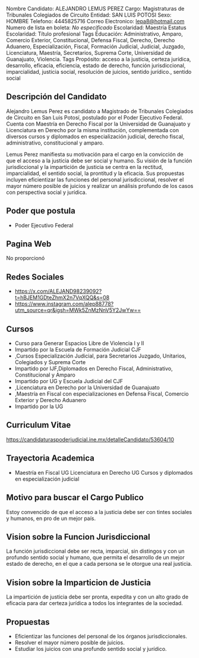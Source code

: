 Nombre Candidato: ALEJANDRO LEMUS PEREZ
Cargo: Magistraturas de Tribunales Colegiados de Circuito
Entidad: SAN LUIS POTOSI
Sexo: HOMBRE
Telefono: 4445825716
Correo Electronico: lepa8@hotmail.com
Numero de lista en boleta: *No especificado*
Escolaridad: Maestría
Estatus Escolaridad: Título profesional
Tags Educación: Administrativo, Amparo, Comercio Exterior, Constitucional, Defensa Fiscal, Derecho, Derecho Aduanero, Especialización, Fiscal, Formación Judicial, Judicial, Juzgado, Licenciatura, Maestría, Secretarios, Suprema Corte, Universidad de Guanajuato, Violencia.
Tags Propósito: acceso a la justicia, certeza jurídica, desarrollo, eficacia, eficiencia, estado de derecho, función jurisdiccional, imparcialidad, justicia social, resolución de juicios, sentido jurídico., sentido social


## Descripción del Candidato 

Alejandro Lemus Perez es candidato a Magistrado de Tribunales Colegiados de Circuito en San Luis Potosí, postulado por el Poder Ejecutivo Federal. Cuenta con Maestría en Derecho Fiscal por la Universidad de Guanajuato y Licenciatura en Derecho por la misma institución, complementada con diversos cursos y diplomados en especialización judicial, derecho fiscal, administrativo, constitucional y amparo.

Lemus Perez manifiesta su motivación para el cargo en la convicción de que el acceso a la justicia debe ser social y humano. Su visión de la función jurisdiccional y la impartición de justicia se centra en la rectitud, imparcialidad, el sentido social, la prontitud y la eficacia. Sus propuestas incluyen eficientizar las funciones del personal jurisdiccional, resolver el mayor número posible de juicios y realizar un análisis profundo de los casos con perspectiva social y jurídica.


## Poder que postula

- Poder Ejecutivo Federal


## Pagina Web

No proporcionó


## Redes Sociales

- https://x.com/ALEJAND98239092?t=hBJEM1GDteZhmX2n7VqXQQ&s=08
- https://www.instagram.com/alep88778?utm_source=qr&igsh=MWk5ZnMzNnV5Y2JwYw==


## Cursos

- Curso para Generar Espacios Libre de Violencia I y II
- Impartido por la Escuela de Formación Judicial CJF
- ,Cursos Especialización Judicial, para Secretarios Juzgado, Unitarios, Colegiados y Suprema Corte
- Impartido por IJF,Diplomados en Derecho Fiscal, Administrativo, Constitucional y Amparo
- Impartido por UG y Escuela Judicial del CJF
- ,Licenciatura en Derecho por la Universidad de Guanajuato
- ,Maestría en Fiscal con especializaciones en Defensa Fiscal, Comercio Exterior y Derecho Aduanero
- Impartido por la UG


## Curriculum Vitae

https://candidaturaspoderjudicial.ine.mx/detalleCandidato/53604/10


## Trayectoria Academica

- Maestría en Fiscal UG Licenciatura en Derecho UG Cursos y diplomados en especialización judicial


## Motivo para buscar el Cargo Publico

Estoy convencido de que el acceso a la justicia debe ser con tintes sociales y humanos, en pro de un mejor país.


## Vision sobre la Funcion Jurisdiccional

La función jurisdiccional debe ser recta, imparcial, sin distingos y con un profundo sentido social y humano, que permita el desarrollo de un mejor estado de derecho, en el que a cada persona se le otorgue una real justicia.


## Vision sobre la Imparticion de Justicia

La impartición de justicia debe ser pronta, expedita y con un alto grado de eficacia para dar certeza jurídica a todos los integrantes de la sociedad.


## Propuestas

- Eficientizar las funciones del personal de los órganos jurisdiccionales.
- Resolver el mayor número posible de juicios.
- Estudiar los juicios con una profundo sentido social y jurídico.

